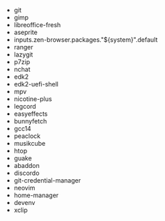 - git
- gimp
- libreoffice-fresh
- aseprite
- inputs.zen-browser.packages."${system}".default
- ranger
- lazygit
- p7zip
- nchat
- edk2
- edk2-uefi-shell
- mpv
- nicotine-plus
- legcord
- easyeffects
- bunnyfetch
- gcc14
- peaclock
- musikcube
- htop
- guake
- abaddon
- discordo
- git-credential-manager
- neovim
- home-manager
- devenv
- xclip
